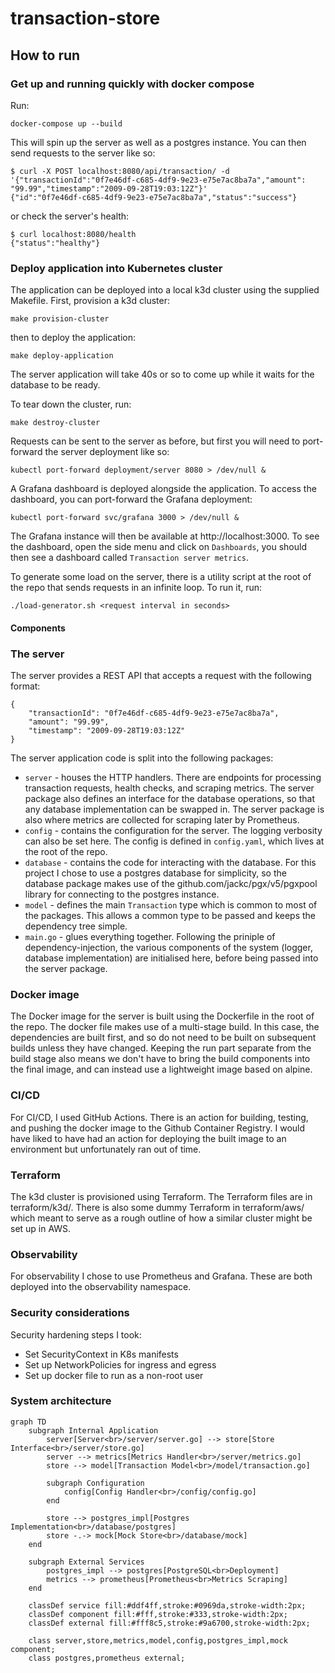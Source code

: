 # transaction-store

## How to run

### Get up and running quickly with docker compose

Run:
```
docker-compose up --build
```
This will spin up the server as well as a postgres instance. You can then send requests to the server like so:
```
$ curl -X POST localhost:8080/api/transaction/ -d '{"transactionId":"0f7e46df-c685-4df9-9e23-e75e7ac8ba7a","amount": "99.99","timestamp":"2009-09-28T19:03:12Z"}'
{"id":"0f7e46df-c685-4df9-9e23-e75e7ac8ba7a","status":"success"}
```
or check the server's health:
```
$ curl localhost:8080/health
{"status":"healthy"}
```
### Deploy application into Kubernetes cluster

The application can be deployed into a local k3d cluster using the supplied Makefile. First, provision a k3d cluster:
```
make provision-cluster
```
then to deploy the application:
```
make deploy-application
```
The server application will take 40s or so to come up while it waits for the database to be ready.

To tear down the cluster, run:
```
make destroy-cluster
```
Requests can be sent to the server as before, but first you will need to port-forward the server deployment like so:
```
kubectl port-forward deployment/server 8080 > /dev/null &
```
A Grafana dashboard is deployed alongside the application. To access the dashboard, you can port-forward the Grafana deployment:
```
kubectl port-forward svc/grafana 3000 > /dev/null &
```
The Grafana instance will then be available at http://localhost:3000. To see the dashboard, open the side menu and click on `Dashboards`, you should then see a dashboard called `Transaction server metrics`.

To generate some load on the server, there is a utility script at the root of the repo that sends requests in an infinite loop. To run it, run:
```
./load-generator.sh <request interval in seconds>
```

#### Components

### The server

The server provides a REST API that accepts a request with the following format:
```
{
    "transactionId": "0f7e46df-c685-4df9-9e23-e75e7ac8ba7a",
    "amount": "99.99",
    "timestamp": "2009-09-28T19:03:12Z"
}
```
The server application code is split into the following packages:
- `server` - houses the HTTP handlers. There are endpoints for processing transaction requests, health checks, and scraping metrics. The server package also defines an interface for the database operations, so that any database implementation can be swapped in. The server package is also where metrics are collected for scraping later by Prometheus.
- `config` - contains the configuration for the server. The logging verbosity can also be set here. The config is defined in `config.yaml`, which lives at the root of the repo.
- `database` - contains the code for interacting with the database. For this project I chose to use a postgres database for simplicity, so the database package makes use of the github.com/jackc/pgx/v5/pgxpool library for connecting to the postgres instance.
- `model` - defines the main `Transaction` type which is common to most of the packages. This allows a common type to be passed and keeps the dependency tree simple.
- `main.go` - glues everything together. Following the priniple of dependency-injection, the various components of the system (logger, database implementation) are initialised here, before being passed into the server package.

### Docker image

The Docker image for the server is built using the Dockerfile in the root of the repo. The docker file makes use of a multi-stage build. In this case, the dependencies are built first, and so do not need to be built on subsequent builds unless they have changed. Keeping the run part separate from the build stage also means we don't have to bring the build components into the final image, and can instead use a lightweight image based on alpine.

### CI/CD

For CI/CD, I used GitHub Actions. There is an action for building, testing, and pushing the docker image to the Github Container Registry. I would have liked to have had an action for deploying the built image to an environment but unfortunately ran out of time.

### Terraform

The k3d cluster is provisioned using Terraform. The Terraform files are in terraform/k3d/. There is also some dummy Terraform in terraform/aws/ which meant to serve as a rough outline of how a similar cluster might be set up in AWS.

### Observability

For observability I chose to use Prometheus and Grafana. These are both deployed into the observability namespace.

### Security considerations

Security hardening steps I took:
- Set SecurityContext in K8s manifests
- Set up NetworkPolicies for ingress and egress
- Set up docker file to run as a non-root user

### System architecture
```mermaid
graph TD
    subgraph Internal Application
        server[Server<br>/server/server.go] --> store[Store Interface<br>/server/store.go]
        server --> metrics[Metrics Handler<br>/server/metrics.go]
        store --> model[Transaction Model<br>/model/transaction.go]
        
        subgraph Configuration
            config[Config Handler<br>/config/config.go]
        end
        
        store --> postgres_impl[Postgres Implementation<br>/database/postgres]
        store -.-> mock[Mock Store<br>/database/mock]
    end
    
    subgraph External Services
        postgres_impl --> postgres[PostgreSQL<br>Deployment]
        metrics --> prometheus[Prometheus<br>Metrics Scraping]
    end
    
    classDef service fill:#ddf4ff,stroke:#0969da,stroke-width:2px;
    classDef component fill:#fff,stroke:#333,stroke-width:2px;
    classDef external fill:#fff8c5,stroke:#9a6700,stroke-width:2px;
    
    class server,store,metrics,model,config,postgres_impl,mock component;
    class postgres,prometheus external;
```


